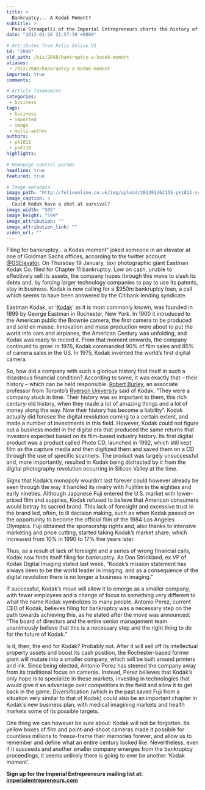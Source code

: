 ```yaml
---
title: >
  Bankruptcy... A Kodak Moment?
subtitle: >
  Paolo Strampelli of the Imperial Entrepreneurs charts the history of a company that has struggled to keep apace with the times
date: "2012-01-26 21:57:38 +0000"

# Attributes from Felix Online V1
id: "2048"
old_path: /biz/2048/bankruptcy-a-kodak-moment
aliases:
 - /biz/2048/bankruptcy-a-kodak-moment
imported: true
comments:

# Article Taxonomies
categories:
 - business
tags:
 - business
 - imported
 - image
 - multi-author
authors:
 - pk1811
 - ps6110
highlights:

# Homepage control params
headline: true
featured: true

# Image metadata
image_path: "http://felixonline.co.uk/img/upload/201201262155-pk1811-screen-shot-2012-01-25-at-08.09.02.jpg"
image_caption: >
  Could Kodak have a shot at survival?
image_width: "505"
image_height: "599"
image_attribution: ""
image_attribution_link: ""
video_url: ""
---
```


Filing for bankruptcy… a Kodak moment” joked someone in an elevator at one of Goldman Sachs offices, according to the twitter account [@GSElevator](http://twitter.com/#!/gselevator). On Thursday 19 January, (ex) photographic giant Eastman Kodak Co. filed for Chapter 11 bankruptcy. Low on cash, unable to effectively sell its assets, the company hopes through this move to slash its debts and, by forcing larger technology companies to pay to use its patents, stay in business. Kodak is now calling for a $950m bankruptcy loan, a call which seems to have been answered by the Citibank lending syndicate.

Eastman Kodak, or ‘[Kodak](http://imperialentrepreneurs.com)’ as it is most commonly known, was founded in 1899 by George Eastman in Rochester, New York. In 1900 it introduced to the American public the Brownie camera, the first camera to be produced and sold en masse. Innovation and mass production were about to put the world into cars and airplanes, the American Century was unfolding, and Kodak was ready to record it. From that moment onwards, the company continued to grow: in 1976, Kodak commanded 90% of film sales and 85% of camera sales in the US. In 1975, Kodak invented the world’s first digital camera.

So, how did a company with such a glorious history find itself in such a disastrous financial condition? According to some, it was exactly that – their history – which can be held responsible. [Robert Burley](http://www.robertburley.com/), an associate professor from Toronto’s [Ryerson University](http://www.ryerson.ca/index.html) said of Kodak, “They were a company stuck in time. Their history was so important to them, this rich century-old history, when they made a lot of amazing things and a lot of money along the way. Now their history has become a liability”. Kodak actually did foresee the digital revolution coming to a certain extent, and made a number of investments in this field. However, Kodak could not figure out a business model in the digital era that produced the same returns that investors expected based on its film-based industry history. Its first digital product was a product called Photo CD, launched in 1992, which still kept film as the capture media and then digitized them and saved them on a CD through the use of specific scanners. The product was largely unsuccessful and, more importantly, resulted in Kodak being distracted by it from the digital photography revolution occurring in Silicon Valley at the time.

Signs that Kodak’s monopoly wouldn’t last forever could however already be seen through the way it handled its rivalry with Fujifilm in the eighties and early nineties. Although Japanese Fuji entered the U.S. market with lower-priced film and supplies, Kodak refused to believe that American consumers would betray its sacred brand. This lack of foresight and excessive trust in the brand led, often, to ill decision making, such as when Kodak passed on the opportunity to become the official film of the 1984 Los Angeles Olympics. Fuji obtained the sponsorship rights and, also thanks to intensive marketing and price cutting, started taking Kodak’s market share, which increased from 10% in 1990 to 17% five years later.

Thus, as a result of lack of foresight and a series of wrong financial calls, Kodak now finds itself filing for bankruptcy. As Don Strickland, ex VP of Kodak Digital Imaging stated last week, “Kodak’s mission statement has always been to be the world leader in imaging, and as a consequence of the digital revolution there is no longer a business in imaging.”

If successful, Kodak’s move will allow it to emerge as a smaller company, with fewer employees and a change of focus to something very different to what the name Kodak symbolizes to many people. Antonio Perez, current CEO of Kodak, believes filing for bankruptcy was a necessary step on the path towards achieving this, as he stated after the move was announced: “The board of directors and the entire senior management team unanimously believe that this is a necessary step and the right thing to do for the future of Kodak.”

Is it, then, the end for Kodak? Probably not. After it will sell off its intellectual property assets and boost its cash position, the Rochester-based former giant will mutate into a smaller company, which will be built around printers and ink. Since being elected, Antonio Perez has steered the company away from its traditional focus on cameras. Instead, Perez believes that Kodak’s only hope is to specialize in these markets, investing in technologies that would give it an advantage over competitors in the field and allow it to get back in the game. Diversification (which in the past saved Fuji from a situation very similar to that of Kodak) could also be an important chapter in Kodak’s new business plan, with medical imagining markets and health markets some of its possible targets.

One thing we can however be sure about: Kodak will not be forgotten. Its yellow boxes of film and point-and-shoot cameras made it possible for countless millions to freeze-frame their memories forever, and allow us to remember and define what an entire century looked like. Nevertheless, even if it succeeds and another smaller company emerges from the bankruptcy proceedings, it seems unlikely there is going to ever be another ‘Kodak moment’.

__Sign up for the Imperial Entrepreneurs mailing list at: [imperialentrepreneurs.com](http://imperialentrepreneurs.com)__
